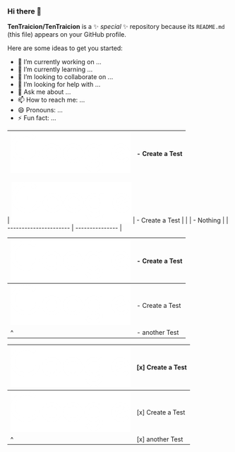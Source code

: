### Hi there 👋

<!-- Nothin' -->

**TenTraicion/TenTraicion** is a ✨ _special_ ✨ repository because its `README.md` (this file) appears on your GitHub profile.

Here are some ideas to get you started:

- 🔭 I’m currently working on ...
- 🌱 I’m currently learning ...
- 👯 I’m looking to collaborate on ...
- 🤔 I’m looking for help with ...
- 💬 Ask me about ...
- 📫 How to reach me: ...
- 😄 Pronouns: ...
- ⚡ Fun fact: ...

| ![image](img/logo.png) | - Create a Test |
| ---------------------- | --------------- |

| ![image](img/logo.png) | - Create a Test |
|                        | - Nothing       |
| ---------------------- | --------------- |

| ![image](img/logo.png) | - Create a Test |
| ---------------------- | --------------- |
| ![image](img/logo.png) | - Create a Test |
| ^ | - another Test |

| ![image](img/logo.png) | [x] Create a Test |
| ---------------------- | --------------- |
| ![image](img/logo.png) | [x] Create a Test |
| ^ | [x] another Test |
